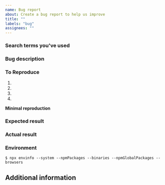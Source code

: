 ```yaml
---
name: Bug report
about: Create a bug report to help us improve
title: ""
labels: "bug"
assignees: ""
---
```


<!--
Thank you for reporting an issue.

Please fill in as much of the template below as you're able. Feel free to delete any section you don't think applies, but be aware that the more comprehensive your description, the easier it is to take it into account.
-->

### Search terms you've used

<!-- What search terms have you used to check whether this bug was already reported? -->

### Bug description

<!-- A short description of what the problem is. -->

### To Reproduce

1.
2.
3.
4.

**Minimal reproduction**

<!--
Adding a minimal reproduction of the bug makes it as easy as possible to get it fixed.
To do so, fork the following CodeSandbox, insert the minimal code that demonstrates the problem,
and share the resulting link here:
https://codesandbox.io/s/github/inrupt/universal-fetch/tree/main/.codesandbox/sandbox

-->

### Expected result

<!-- A clear and concise description of what you expected to happen -->

### Actual result

<!-- A description of what actually happened -->

### Environment

<!--
Please run

  npx envinfo --system --npmPackages --binaries --npmGlobalPackages --browsers

in your project folder and paste the output here:
-->

```
$ npx envinfo --system --npmPackages --binaries --npmGlobalPackages --browsers
```

## Additional information

<!-- Add any other relevant information that might be useful to understand and find a solution to the problem -->
